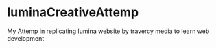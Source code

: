 # luminaCreativeAttemp
 My Attemp in replicating lumina website by travercy media to learn web development
